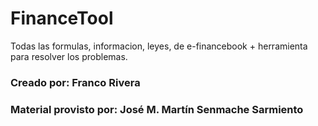 # FinanceTool

Todas las formulas, informacion, leyes, de e-financebook + herramienta para resolver los problemas.


### Creado por: Franco Rivera
### Material provisto por: José M. Martín Senmache Sarmiento